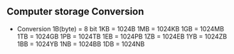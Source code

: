 ## Computer storage Conversion

* Conversion
    1B(byte) = 8 bit
    1KB = 1024B
    1MB = 1024KB
    1GB = 1024MB
    1TB = 1024GB
    1PB = 1024TB
    1EB = 1024PB
    1ZB = 1024EB
    1YB = 1024ZB
    1BB = 1024YB
    1NB = 1024BB
    1DB = 1024NB